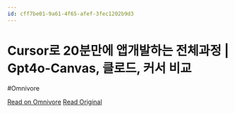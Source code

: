 ```yaml
---
id: cff7be01-9a61-4f65-afef-3fec1202b9d3
---
```


# Cursor로 20분만에 앱개발하는 전체과정 | Gpt4o-Canvas, 클로드, 커서 비교
#Omnivore

[Read on Omnivore](https://omnivore.app/me/https-youtube-com-watch-v-fvl-zy-zpfg-re-1926653f1d4)
[Read Original](https://youtube.com/watch?v=FvlZYZpfgRE)


